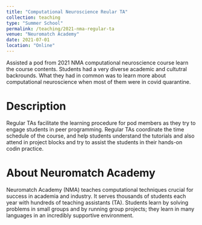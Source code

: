```yaml
---
title: "Computational Neuroscience Reular TA"
collection: teaching
type: "Summer School"
permalink: /teaching/2021-nma-regular-ta
venue: "Neuromatch Academy"
date: 2021-07-01
location: "Online"
---
```


Assisted a pod from 2021 NMA computational neuroscience course learn the course contents. Students had a very diverse academic and cultutral backrounds. What they had in common was to learn more about computational neuroscience when most of them were in covid quarantine.

Description
======
Regular TAs facilitate the learning procedure for pod members as they try to engage students in peer programming. Regular TAs coordinate the time schedule of the course, and help students understand the tutorials and also attend in project blocks and try to assist the students in their hands-on codin practice.

About Neuromatch Academy
======
Neuromatch Academy (NMA) teaches computational techniques crucial for success in academia and industry. It serves thousands of students each year with hundreds of teaching assistants (TA). Students learn by solving problems in small groups and by running group projects; they learn in many languages in an incredibly supportive environment.